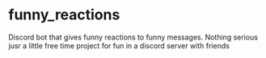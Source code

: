 # funny_reactions
Discord bot that gives funny reactions to funny messages.
Nothing serious
jusr a little free time project for fun in a discord server with friends
